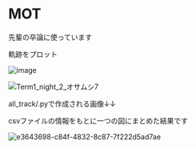 # MOT
先輩の卒論に使っています

軌跡をプロット

![image](https://user-images.githubusercontent.com/83391015/144740930-1ec9cfb5-a5ed-4f1f-9eac-5d38d7e2f169.png)


![Term1_night_2_オサムシ7](https://user-images.githubusercontent.com/83391015/144740787-39b51c40-e859-4253-bcb4-e0c313796112.png)


all_track/.pyで作成される画像↓↓

csvファイルの情報をもとに一つの図にまとめた結果です

![e3643698-c84f-4832-8c87-7f222d5ad7ae](https://user-images.githubusercontent.com/83391015/144740706-f385e2c5-682d-4da5-b5d7-e0d7baec166c.png)
